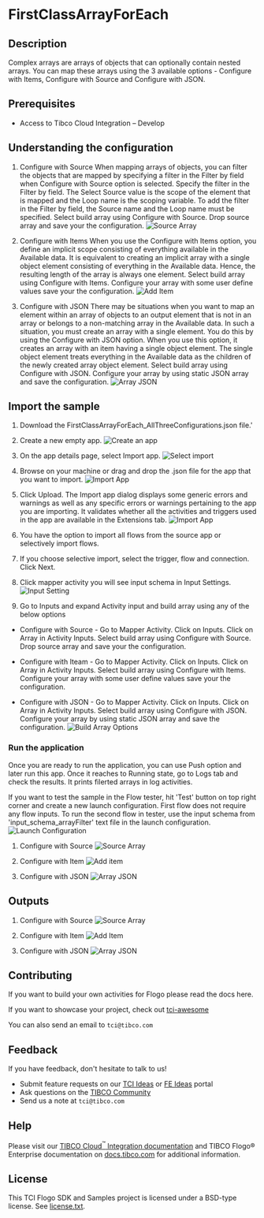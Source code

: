 # FirstClassArrayForEach


## Description

Complex arrays are arrays of objects that can optionally contain nested arrays. You can map these arrays using the 3 available options - Configure with Items, Configure with Source and Configure with JSON.

## Prerequisites

* Access to Tibco Cloud Integration – Develop


## Understanding the configuration

1. Configure with Source
When mapping arrays of objects, you can filter the objects that are mapped by specifying a filter in the Filter by field when Configure with Source option is selected.
Specify the filter in the Filter by field. The Select Source value is the scope of the element that is mapped and the Loop name is the scoping variable.
To add the filter in the Filter by field, the Source name and the Loop name must be specified. Select build array using Configure with Source. Drop source array and save your the configuration.
![Source Array](../../import-screenshots/FirstClassArrayForEach/ConfigureWithSource.png)


2. Configure with Items
When you use the Configure with Items option, you define an implicit scope consisting of everything available in the Available data. It is equivalent to creating an implicit array with a single object element consisting of everything in the Available data. Hence, the resulting length of the array is always one element. Select build array using Configure with Items. Configure your array with some user define values save your the configuration.
![Add Item](../../import-screenshots/FirstClassArrayForEach/ConfigureWithItem.png)

3. Configure with JSON
There may be situations when you want to map an element within an array of objects to an output element that is not in an array or belongs to a non-matching array in the Available data. In such a situation, you must create an array with a single element. You do this by using the Configure with JSON option. When you use this option, it creates an array with an item having a single object element. The single object element treats everything in the Available data as the children of the newly created array object element. Select build array using Configure with JSON. Configure your array by using static JSON array and save the configuration.
![Array JSON](../../import-screenshots/FirstClassArrayForEach/ConfigureWithJSON.png)


## Import the sample

1. Download the FirstClassArrayForEach_AllThreeConfigurations.json file.'

2. Create a new empty app.
![Create an app](../../import-screenshots/2.png)

3. On the app details page, select Import app.
![Select import](../../import-screenshots/3.png)

4. Browse on your machine or drag and drop the .json file for the app that you want to import.
![Import App](../../import-screenshots/FirstClassArrayForEach/UploadFirstClassArrayForEachApp.png)

5. Click Upload. The Import app dialog displays some generic errors and warnings as well as any specific errors or warnings pertaining to the app you are importing. It validates whether all the activities and triggers used in the app are available in the Extensions tab.
![Import App](../../import-screenshots/FirstClassArrayForEach/Click_Import_FirstClassArrayForEachApp.png)

6. You have the option to import all flows from the source app or selectively import flows.

7. If you choose selective import, select the trigger, flow and connection. Click Next.

8. Click mapper activity you will see input schema in Input Settings.
![Input Setting](../../import-screenshots/FirstClassArrayForEach/Input_Schema_In_Mapper_Activity.png)

9. Go to Inputs and expand Activity input and build array using any of the below options
* Configure with Source - Go to Mapper Activity. Click on Inputs. Click on Array in Activity Inputs. Select build array using Configure with Source. Drop source array and save your the configuration.

* Configure with Iteam - Go to Mapper Activity. Click on Inputs. Click on Array in Activity Inputs. Select build array using Configure with Items. Configure your array with some user define values save your the configuration.

* Configure with JSON - Go to Mapper Activity. Click on Inputs. Click on Array in Activity Inputs. Select build array using Configure with JSON. Configure your array by using static JSON array and save the configuration.
![Build Array Options](../../import-screenshots/FirstClassArrayForEach/Build_Array.png)



### Run the application
Once you are ready to run the application, you can use Push option and later run this app.
Once it reaches to Running state, go to Logs tab and check the results. It prints filerted arrays in log activities.

If you want to test the sample in the Flow tester, hit 'Test' button on top right corner and create a new launch configuration. First flow does not require any flow inputs.
To run the second flow in tester, use the input schema from 'input_schema_arrayFilter' text file in the launch configuration.
![Launch Configuration](../../import-screenshots/js-activity/tester_launch.png)

1. Configure with Source
![Source Array](../../import-screenshots/FirstClassArrayForEach/RunConfigureWithSource.png)

2. Configure with Item
![Add item](../../import-screenshots/FirstClassArrayForEach/RunConfigureWithItem.png)

3. Configure with JSON
![Array JSON](../../import-screenshots/FirstClassArrayForEach/RunConfigureWithJSON.png)


## Outputs

1. Configure with Source
![Source Array](../../import-screenshots/FirstClassArrayForEach/Output_SourceArray.png)

2. Configure with Item
![Add Item](../../import-screenshots/FirstClassArrayForEach/Output_AddItem.png)

3. Configure with JSON
![Array JSON](../../import-screenshots/FirstClassArrayForEach/Output_ArrayJSON.png)


## Contributing
If you want to build your own activities for Flogo please read the docs here.

If you want to showcase your project, check out [tci-awesome](https://github.com/TIBCOSoftware/tci-awesome)

You can also send an email to `tci@tibco.com`

## Feedback
If you have feedback, don't hesitate to talk to us!

* Submit feature requests on our [TCI Ideas](https://ideas.tibco.com/?project=TCI) or [FE Ideas](https://ideas.tibco.com/?project=FE) portal
* Ask questions on the [TIBCO Community](https://community.tibco.com/answers/product/344006)
* Send us a note at `tci@tibco.com`

## Help
Please visit our [TIBCO Cloud<sup>&trade;</sup> Integration documentation](https://integration.cloud.tibco.com/docs/) and TIBCO Flogo® Enterprise documentation on [docs.tibco.com](https://docs.tibco.com/) for additional information.

## License
This TCI Flogo SDK and Samples project is licensed under a BSD-type license. See [license.txt](license.txt).

